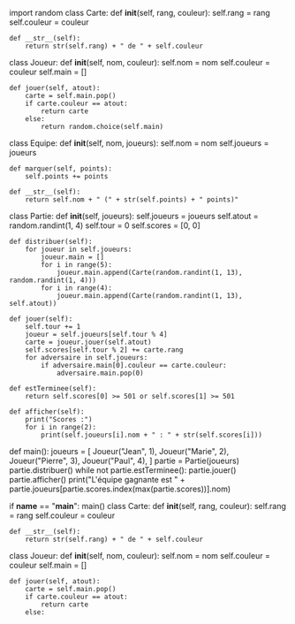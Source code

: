 import random
class Carte:
    def __init__(self, rang, couleur):
        self.rang = rang
        self.couleur = couleur

    def __str__(self):
        return str(self.rang) + " de " + self.couleur


class Joueur:
    def __init__(self, nom, couleur):
        self.nom = nom
        self.couleur = couleur
        self.main = []

    def jouer(self, atout):
        carte = self.main.pop()
        if carte.couleur == atout:
            return carte
        else:
            return random.choice(self.main)


class Equipe:
    def __init__(self, nom, joueurs):
        self.nom = nom
        self.joueurs = joueurs

    def marquer(self, points):
        self.points += points

    def __str__(self):
        return self.nom + " (" + str(self.points) + " points)"


class Partie:
    def __init__(self, joueurs):
        self.joueurs = joueurs
        self.atout = random.randint(1, 4)
        self.tour = 0
        self.scores = [0, 0]

    def distribuer(self):
        for joueur in self.joueurs:
            joueur.main = []
            for i in range(5):
                joueur.main.append(Carte(random.randint(1, 13), random.randint(1, 4)))
            for i in range(4):
                joueur.main.append(Carte(random.randint(1, 13), self.atout))

    def jouer(self):
        self.tour += 1
        joueur = self.joueurs[self.tour % 4]
        carte = joueur.jouer(self.atout)
        self.scores[self.tour % 2] += carte.rang
        for adversaire in self.joueurs:
            if adversaire.main[0].couleur == carte.couleur:
                adversaire.main.pop(0)

    def estTerminee(self):
        return self.scores[0] >= 501 or self.scores[1] >= 501

    def afficher(self):
        print("Scores :")
        for i in range(2):
            print(self.joueurs[i].nom + " : " + str(self.scores[i]))

def main():
    joueurs = [
        Joueur("Jean", 1),
        Joueur("Marie", 2),
        Joueur("Pierre", 3),
        Joueur("Paul", 4),
    ]
    partie = Partie(joueurs)
    partie.distribuer()
    while not partie.estTerminee():
        partie.jouer()
        partie.afficher()
    print("L'équipe gagnante est " + partie.joueurs[partie.scores.index(max(partie.scores))].nom)


if __name__ == "__main__":
    main()
class Carte:
    def __init__(self, rang, couleur):
        self.rang = rang
        self.couleur = couleur

    def __str__(self):
        return str(self.rang) + " de " + self.couleur
class Joueur:
    def __init__(self, nom, couleur):
        self.nom = nom
        self.couleur = couleur
        self.main = []

    def jouer(self, atout):
        carte = self.main.pop()
        if carte.couleur == atout:
            return carte
        else:
